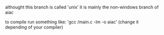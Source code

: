althought this branch is called 'unix' it is mainly the non-windows branch of aiac  
 
to compile run something like: 'gcc /main.c -lm -o aiac' (change it depending of your compiler)
